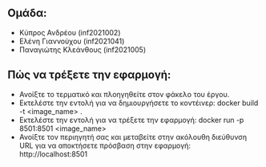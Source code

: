 ## Ομάδα:

- Κύπρος Ανδρέου (inf2021002)
- Ελένη Γιαννούχου (inf2021041)
- Παναγιώτης Κλεάνθους (inf2021005)

## Πώς να τρέξετε την εφαρμογή:
- Ανοίξτε το τερματικό και πλοηγηθείτε στον φάκελο του έργου.
- Εκτελέστε την εντολή για να δημιουργήσετε το κοντέινερ: docker build -t <image_name> .
- Εκτελέστε την εντολή για να τρέξετε την εφαρμογή: docker run -p 8501:8501 <image_name> 
- Ανοίξτε τον περιηγητή σας και μεταβείτε στην ακόλουθη διεύθυνση URL για να αποκτήσετε πρόσβαση στην εφαρμογή: http://localhost:8501
